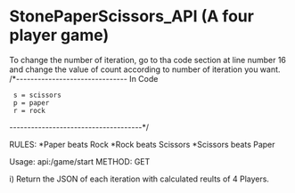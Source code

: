 # StonePaperScissors_API (A four player game)
To change the number of iteration, go to tha code section at line number 16 and change the value of count according to number of iteration you want.
/*-------------------------------
            In Code
     
     s = scissors
     p = paper
     r = rock
     
-------------------------------------*/

RULES:
  *Paper beats Rock
  *Rock beats Scissors
  *Scissors beats Paper
  
 Usage:
  api:/game/start
  METHOD: GET
  
  i) Return the JSON of each iteration with calculated reults of 4 Players.
     
